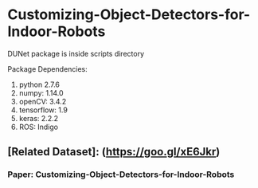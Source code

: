 # Customizing-Object-Detectors-for-Indoor-Robots
DUNet package is inside scripts directory

Package Dependencies:
1. python 2.7.6
2. numpy: 1.14.0
3. openCV: 3.4.2
4. tensorflow: 1.9
5. keras: 2.2.2
6. ROS: Indigo

## [Related Dataset]: (https://goo.gl/xE6Jkr)

### Paper: Customizing-Object-Detectors-for-Indoor-Robots
